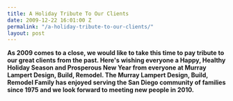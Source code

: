 ```yaml
---
title: A Holiday Tribute To Our Clients
date: 2009-12-22 16:01:00 Z
permalink: "/a-holiday-tribute-to-our-clients/"
layout: post
---
```


<div class="separator" style="clear: both; text-align: center;"><a style="margin-left: 1em; margin-right: 1em;" href="http://2.bp.blogspot.com/_7AGTcxqqYm8/SzFdMlxk_LI/AAAAAAAAAIg/u4quCKTv2q0/s1600-h/scan0001.bmp"><img src="http://2.bp.blogspot.com/_7AGTcxqqYm8/SzFdMlxk_LI/AAAAAAAAAIg/u4quCKTv2q0/s200/scan0001.bmp" alt="" border="0" /></a><a style="margin-left: 1em; margin-right: 1em;" href="http://1.bp.blogspot.com/_7AGTcxqqYm8/SzFdRQXcbHI/AAAAAAAAAIo/PMi1u49ShJ8/s1600-h/scan0003.bmp"><img src="http://1.bp.blogspot.com/_7AGTcxqqYm8/SzFdRQXcbHI/AAAAAAAAAIo/PMi1u49ShJ8/s200/scan0003.bmp" alt="" border="0" /></a><a style="margin-left: 1em; margin-right: 1em;" href="http://2.bp.blogspot.com/_7AGTcxqqYm8/SzFdXHGukgI/AAAAAAAAAIw/dhqHRM4XV54/s1600-h/scan0002.bmp"><img src="http://2.bp.blogspot.com/_7AGTcxqqYm8/SzFdXHGukgI/AAAAAAAAAIw/dhqHRM4XV54/s200/scan0002.bmp" alt="" border="0" /></a></div>
<div class="separator" style="clear: both; text-align: auto;"><strong>As 2009 comes to a close, we would like to take this time to pay tribute to our great clients from the past. Here's wishing everyone a Happy, Healthy Holiday Season and Prosperous New Year from everyone at Murray Lampert Design, Build, Remodel. The Murray Lampert Design, Build, Remodel Family has enjoyed serving the San Diego community of families since 1975 and we look forward to meeting new people in 2010.</strong></div>
